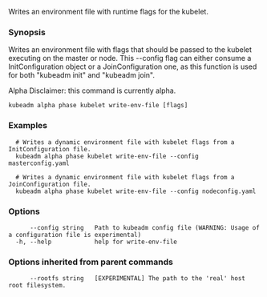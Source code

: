 
Writes an environment file with runtime flags for the kubelet.

### Synopsis

Writes an environment file with flags that should be passed to the kubelet executing on the master or node. This --config flag can either consume a InitConfiguration object or a JoinConfiguration one, as this function is used for both "kubeadm init" and "kubeadm join". 

Alpha Disclaimer: this command is currently alpha.

```
kubeadm alpha phase kubelet write-env-file [flags]
```

### Examples

```
  # Writes a dynamic environment file with kubelet flags from a InitConfiguration file.
  kubeadm alpha phase kubelet write-env-file --config masterconfig.yaml
  
  # Writes a dynamic environment file with kubelet flags from a JoinConfiguration file.
  kubeadm alpha phase kubelet write-env-file --config nodeconfig.yaml
```

### Options

```
      --config string   Path to kubeadm config file (WARNING: Usage of a configuration file is experimental)
  -h, --help            help for write-env-file
```

### Options inherited from parent commands

```
      --rootfs string   [EXPERIMENTAL] The path to the 'real' host root filesystem.
```

